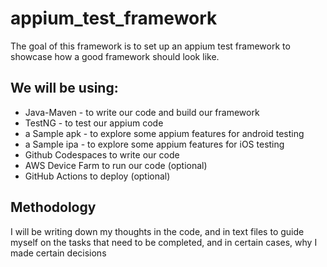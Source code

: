 # appium_test_framework
The goal of this framework is to set up an appium test framework to showcase how a good framework should look like.

## We will be using:
- Java-Maven - to write our code and build our framework
- TestNG - to test our appium code
- a Sample apk - to explore some appium features for android testing
- a Sample ipa - to explore some appium features for iOS testing
- Github Codespaces to write our code
- AWS Device Farm to run our code (optional)
- GitHub Actions to deploy (optional)

## Methodology
I will be writing down my thoughts in the code, and in text files to guide myself on the tasks that need to be completed, and in certain cases, why I made certain decisions
